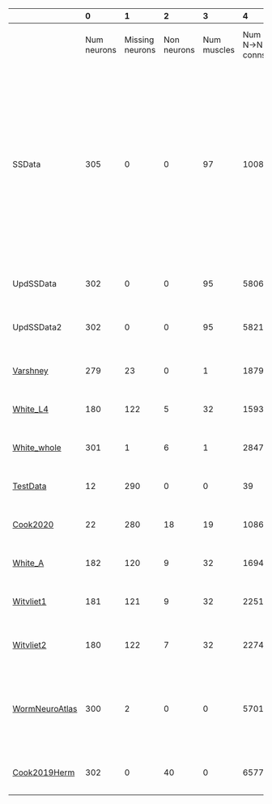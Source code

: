 |                                          | 0           | 1               | 2           | 3           | 4              | 5              | 6              | 7                                                                                                                                                                                         | 8                                                                                                                                                                    |
|:-----------------------------------------|:------------|:----------------|:------------|:------------|:---------------|:---------------|:---------------|:------------------------------------------------------------------------------------------------------------------------------------------------------------------------------------------|:---------------------------------------------------------------------------------------------------------------------------------------------------------------------|
|                                          | Num neurons | Missing neurons | Non neurons | Num muscles | Num N->N conns | Num N with ->M | Num N->M conns | N->N neurotrans.                                                                                                                                                                          | N->M neurotrans.                                                                                                                                                     |
| SSData                                   | 305         | 0               | 0           | 97          | 10089          | 127            | 564            | ACh (1182)<br/>ACh_Tyr (87)<br/>Dopamine (360)<br/>FMRFam (741)<br/>GABA (600)<br/>Gen_GJ (3252)<br/>Glu (2886)<br/>Octapamine (60)<br/>5HT (534)<br/>5HT_ACh (312)<br/>5HT_Glu (75)<br/> | **MISSING** (2)<br/>ACh (377)<br/>AChplus_Tyr (6)<br/>Dopamine (1)<br/>FMRFam (3)<br/>FRMFemide (5)<br/>GABA (126)<br/>Glu (35)<br/>5HT (1)<br/>5HTplus_ACh (8)<br/> |
| UpdSSData                                | 302         | 0               | 0           | 95          | 5806           | 254            | 1118           | ACh (3581)<br/>GABA (57)<br/>Gen_GJ (2168)<br/>                                                                                                                                           | ACh (808)<br/>GABA (116)<br/>Gen_GJ (194)<br/>                                                                                                                       |
| UpdSSData2                               | 302         | 0               | 0           | 95          | 5821           | 254            | 1118           | ACh (3596)<br/>GABA (57)<br/>Gen_GJ (2168)<br/>                                                                                                                                           | ACh (808)<br/>GABA (116)<br/>Gen_GJ (194)<br/>                                                                                                                       |
| [Varshney](Varshney_data.md)             | 279         | 23              | 0           | 1           | 18792          | 115            | 153            | Gen_CS (15699)<br/>Gen_GJ (3093)<br/>                                                                                                                                                     | Gen_CS (153)<br/>                                                                                                                                                    |
| [White_L4](White_L4_data.md)             | 180         | 122             | 5           | 32          | 1593           | 38             | 176            | ACh (1304)<br/>Gen_GJ (289)<br/>                                                                                                                                                          | ACh (176)<br/>                                                                                                                                                       |
| [White_whole](White_whole_data.md)       | 301         | 1               | 6           | 1           | 2847           | 114            | 114            | ACh (2237)<br/>GABA (35)<br/>Gen_GJ (575)<br/>                                                                                                                                            | ACh (96)<br/>GABA (18)<br/>                                                                                                                                          |
| [TestData](Test_data.md)                 | 12          | 290             | 0           | 0           | 39             | 0              | 0              | ACh (21)<br/>GABA (9)<br/>Gen_GJ (9)<br/>                                                                                                                                                 |                                                                                                                                                                      |
| [Cook2020](Cook2020_data.md)             | 22          | 280             | 18          | 19          | 1086           | 22             | 362            | Gen_CS (885)<br/>Gen_GJ (201)<br/>                                                                                                                                                        | Gen_CS (295)<br/>Gen_GJ (67)<br/>                                                                                                                                    |
| [White_A](White_A_data.md)               | 182         | 120             | 9           | 32          | 1694           | 38             | 205            | ACh (1424)<br/>Gen_GJ (270)<br/>                                                                                                                                                          | ACh (205)<br/>                                                                                                                                                       |
| [Witvliet1](Witvliet1_data.md)           | 181         | 121             | 9           | 32          | 2251           | 58             | 230            | Gen_CS (1979)<br/>Gen_GJ (272)<br/>                                                                                                                                                       | Gen_CS (230)<br/>                                                                                                                                                    |
| [Witvliet2](Witvliet2_data.md)           | 180         | 122             | 7           | 32          | 2274           | 47             | 216            | Gen_CS (1970)<br/>Gen_GJ (304)<br/>                                                                                                                                                       | Gen_CS (216)<br/>                                                                                                                                                    |
| [WormNeuroAtlas](WormNeuroAtlas_data.md) | 300         | 2               | 0           | 0           | 5701           | 0              | 0              | ACh (1802)<br/>GABA (322)<br/>Gen_CS (667)<br/>Gen_GJ (1650)<br/>Glu (1260)<br/>                                                                                                          |                                                                                                                                                                      |
| [Cook2019Herm](Cook2019Herm_data.md)     | 302         | 0               | 40          | 0           | 6577           | 0              | 0              | ACh (3859)<br/>GABA (64)<br/>Gen_GJ (2654)<br/>                                                                                                                                           |                                                                                                                                                                      |